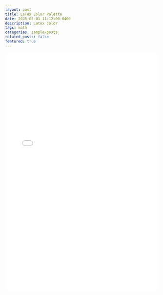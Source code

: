 ```yaml
---
layout: post
title: LaTeX Color Palette
date: 2025-05-01 11:12:00-0400
description: Latex Color
tags: math
categories: sample-posts
related_posts: false
featured: true
---
```



<iframe src="/assets/pdf/Xcolor.pdf&embedded=true" width="100%" height="780" style="border: none;"></iframe>